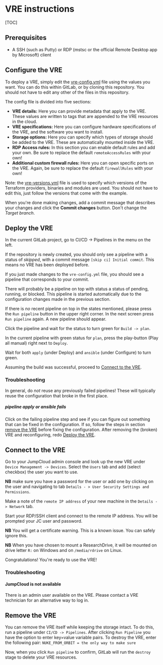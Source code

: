 # VRE instructions

[TOC]

## Prerequisites

- A SSH (such as Putty) or RDP (mstsc or the official Remote Desktop app by Microsoft) client

## Configure the VRE

To deploy a VRE, simply edit the [vre-config.yml](./vre-config.yml) file using the values you want.
You can do this within GitLab, or by cloning this repository. You should not have to edit any other of the files in this repository.

The config file is divided into five sections:

- **VRE details:** Here you can provide metadata that apply to the VRE. These values are written to tags that are appended to the VRE resources in the cloud.
- **VRE specifications:** Here you can configure hardware specifications of the VRE, and the software you want to install.
- **Storage options:** Here you can specify which types of storage should be added to the VRE. These are automatically mounted inside the VRE.
- **RDP Access rules:** In this section you can enable default rules and add your own. Be sure to replace the default `remoteAccessRules` with your own!
- **Additional custom firewall rules:** Here you can open specific ports on the VRE. Again, be sure to replace the default `firewallRules` with your own!

Note: the [vre-versions.yml](./vre-versions.yml) file is used to specify which versions of the Terraform providers, binaries and modules are used.
You should not have to edit this, just follow the versions that come with the example.

When you're done making changes, add a commit message that describes your changes and click the **Commit changes** button. Don't change the *Target branch*.

## Deploy the VRE

In the current GitLab project, go to CI/CD -> Pipelines in the menu on the left.

If the repository is newly created, you should only see a pipeline with a status
of *skipped*, with a commit message `[skip ci] Initial commit`. This means no
VRE has been deployed before.

If you just made changes to the `vre-config.yml` file, you should see a pipeline
that corresponds to your commit.

There will probably be a pipeline on top with status a status of pending,
running, or blocked. This pipeline is started automatically due to the
configuration changes made in the previous section.

If there is _no_ recent pipeline on top in the states mentioned, please press
the `Run pipeline` button in the upper right corner. In the next screen press
`Run pipeline` again. A new pipeline should appear.

Click the pipeline and wait for the status to turn green for
`Build -> plan`.

In the current pipeline with green status for `plan`, press the play-button
(Play all manual) right next to `Deploy`.

Wait for both `apply` (under Deploy) and `ansible` (under Configure) to turn
green.

Assuming the build was successful, proceed
to [Connect to the VRE](#connect-to-the-vre).

### Troubleshooting

In general, do _not_ reuse any previously failed pipelines! These will typically
reuse the configuration that broke in the first place.

##### pipeline apply or ansible fails

Click on the failing pipeline step and see if you can figure out something that
can be fixed in the configuration. If so, follow the steps in
section [remove the VRE](#remove-the-vre) before fixing the configuration. After
removing the (broken) VRE and reconfiguring,
redo [Deploy the VRE](#deploy-the-vre).

## Connect to the VRE

Go to your JumpCloud admin console and look up the new VRE under `Device Management -> Devices`.
Select the `Users` tab and add (select checkbox) the user you want to use.

__NB__ make sure you have a password for the user or add one by clicking on the
user and navigating to tab
`Details - > User Security Settings and Permissions`.

Make a note of the `remote IP address` of your new machine in the
`Details -> Network` tab.

Start your RDP/SSH client and connect to the remote IP address. You will be prompted your JC user
and password.

__NB__ You will get a certificate warning. This is a known issue. You can safely ignore this.

__NB__ When you have chosen to mount a ResearchDrive, it will be mounted on drive letter `R:` on Windows and on `/media/rdrive` on Linux.

Congratulations! You're ready to use the VRE!

### Troubleshooting

#### JumpCloud is not available

There is an admin user available on the VRE. Please contact a VRE technician for an alternative way to log in.

## Remove the VRE

You can remove the VRE itself while keeping the storage intact. To do this, run a pipeline under `CI/CD -> Pipelines`.
After clicking `Run Pipeline` you have the option to enter key=value variable pairs. To destroy the VRE, enter the following pair:
`NUKE_FROM_ORBIT = the only way to make sure`

Now, when you click `Run pipeline` to confirm, GitLab will run the `destroy` stage to delete your VRE resources.

